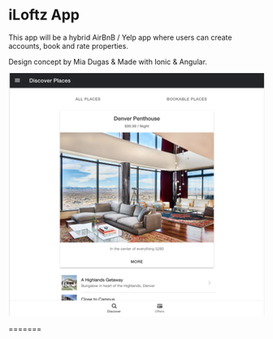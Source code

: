 # iLoftz App


This app will be a hybrid AirBnB / Yelp app where users can create accounts, book and rate properties. 

Design concept by Mia Dugas & Made with Ionic & Angular.

![Image of iLoftz](https://github.com/miadugas/crashbnb_app/blob/main/prototype-iLoftz-001.png)

=======




